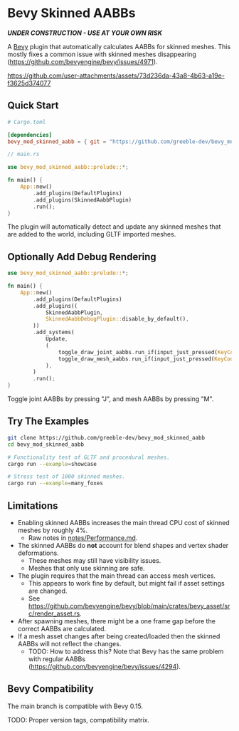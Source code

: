 # Bevy Skinned AABBs

***UNDER CONSTRUCTION - USE AT YOUR OWN RISK***

A [Bevy](https://github.com/bevyengine/bevy) plugin that automatically calculates AABBs for skinned meshes. This mostly fixes a common issue with skinned meshes disappearing (https://github.com/bevyengine/bevy/issues/4971).

https://github.com/user-attachments/assets/73d236da-43a8-4b63-a19e-f3625d374077

## Quick Start

```toml
# Cargo.toml

[dependencies]
bevy_mod_skinned_aabb = { git = "https://github.com/greeble-dev/bevy_mod_skinned_aabb.git" }
```

```rust
// main.rs

use bevy_mod_skinned_aabb::prelude::*;

fn main() {
    App::new()
        .add_plugins(DefaultPlugins)
        .add_plugins(SkinnedAabbPlugin)
        .run();
}
```

The plugin will automatically detect and update any skinned meshes that are added to the world, including GLTF imported meshes.

## Optionally Add Debug Rendering

```rust
use bevy_mod_skinned_aabb::prelude::*;

fn main() {
    App::new()
        .add_plugins(DefaultPlugins)
        .add_plugins((
            SkinnedAabbPlugin,
            SkinnedAabbDebugPlugin::disable_by_default(),
        ))
        .add_systems(
            Update,
            (
                toggle_draw_joint_aabbs.run_if(input_just_pressed(KeyCode::KeyJ)),
                toggle_draw_mesh_aabbs.run_if(input_just_pressed(KeyCode::KeyM)),
            ),
        )
        .run();	
}
```

Toggle joint AABBs by pressing "J", and mesh AABBs by pressing "M".

## Try The Examples

```sh
git clone https://github.com/greeble-dev/bevy_mod_skinned_aabb
cd bevy_mod_skinned_aabb

# Functionality test of GLTF and procedural meshes.
cargo run --example=showcase

# Stress test of 1000 skinned meshes.
cargo run --example=many_foxes
```


## Limitations

- Enabling skinned AABBs increases the main thread CPU cost of skinned meshes by roughly 4%. 
	- Raw notes in [notes/Performance.md](notes/Performance.md).
- The skinned AABBs do **not** account for blend shapes and vertex shader deformations.
	- These meshes may still have visibility issues.
	- Meshes that only use skinning are safe.
- The plugin requires that the main thread can access mesh vertices.
	- This appears to work fine by default, but might fail if asset settings are changed.
	- See https://github.com/bevyengine/bevy/blob/main/crates/bevy_asset/src/render_asset.rs.
- After spawning meshes, there might be a one frame gap before the correct AABBs are calculated.
- If a mesh asset changes after being created/loaded then the skinned AABBs will not reflect the changes.
    - TODO: How to address this? Note that Bevy has the same problem with regular AABBs (https://github.com/bevyengine/bevy/issues/4294).

## Bevy Compatibility

The main branch is compatible with Bevy 0.15.

TODO: Proper version tags, compatibility matrix.